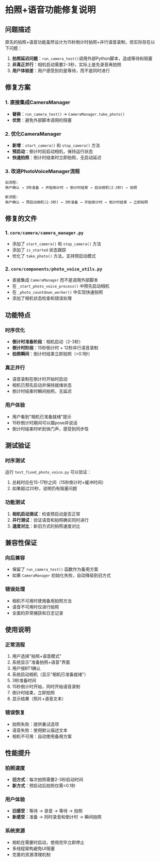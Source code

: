 # 拍照+语音功能修复说明

## 问题描述

原先的拍照+语音功能虽然设计为15秒倒计时拍照+并行语音录制，但实际存在以下问题：

1. **拍照延迟问题**：`run_camera_test()`调用外部Python脚本，造成等待和阻塞
2. **非真正并行**：相机启动需要2-3秒，实际上是先录音再拍照
3. **用户体验差**：用户感受到的是等待，而不是同时进行

## 修复方案

### 1. 直接集成CameraManager
- **替换**：`run_camera_test()` → `CameraManager.take_photo()`
- **优势**：避免外部脚本调用的阻塞

### 2. 优化CameraManager
- **新增**：`start_camera()` 和 `stop_camera()` 方法
- **预启动**：倒计时前启动相机，保持运行状态
- **快速拍照**：倒计时结束时立即拍照，无启动延迟

### 3. 改进PhotoVoiceManager流程
```
旧流程:
用户确认 → 3秒准备 → 开始倒计时 → 倒计时结束 → 启动相机(2-3秒) → 拍照

新流程:
用户确认 → 预启动相机(2-3秒) → 3秒准备 → 开始倒计时 → 倒计时结束 → 立即拍照
```

## 修复的文件

### 1. `core/camera/camera_manager.py`
- 添加了 `start_camera()` 和 `stop_camera()` 方法
- 添加了 `is_started` 状态跟踪
- 优化了 `take_photo()` 方法，支持预启动模式

### 2. `core/components/photo_voice_utils.py`
- 直接集成 `CameraManager` 而不是调用外部脚本
- 在 `_start_photo_voice_process()` 中预先启动相机
- 在 `_photo_countdown_worker()` 中实现快速拍照
- 添加了相机状态检查和错误处理

## 功能特点

### 时序优化
- **倒计时准备阶段**：相机启动（2-3秒）
- **倒计时阶段**：15秒倒计时 + 12秒并行语音录制
- **拍照瞬间**：倒计时结束立即拍照（<0.1秒）

### 真正并行
- 语音录制在倒计时开始时启动
- 相机已预先启动并保持就绪状态
- 倒计时结束时瞬间拍照，无延迟

### 用户体验
- 用户看到"相机已准备就绪"提示
- 15秒倒计时期间可以摆pose并说话
- 倒计时结束时听到快门声，感受到同步性

## 测试验证

### 时序测试
运行 `test_fixed_photo_voice.py` 可以验证：
1. 总耗时应在15-17秒之间（15秒倒计时+缓冲时间）
2. 如果超过20秒，说明仍有阻塞问题

### 功能测试
1. **相机启动测试**：检查预启动是否正常
2. **并行测试**：验证语音和拍照确实同时进行
3. **速度对比**：新旧方式的拍照速度对比

## 兼容性保证

### 向后兼容
- 保留了 `run_camera_test()` 函数作为备用方案
- 如果 `CameraManager` 初始化失败，自动降级到旧方式

### 错误处理
- 相机不可用时使用备用拍照方法
- 语音不可用时仅进行拍照
- 全面的异常捕获和日志记录

## 使用说明

### 正常流程
1. 用户选择"拍照+语音模式"
2. 系统显示"准备拍照+语音"界面
3. 用户按BT1确认
4. 系统启动相机（显示"相机已准备就绪"）
5. 3秒准备时间
6. 15秒倒计时开始，同时开始语音录制
7. 倒计时结束，立即拍照
8. 显示结果（照片+语音文本）

### 错误恢复
- 拍照失败：提供重试选项
- 语音失败：使用默认描述文本
- 相机不可用：自动使用备用方案

## 性能提升

### 拍照速度
- **旧方式**：每次拍照需要2-3秒启动时间
- **新方式**：预启动后拍照仅需<0.1秒

### 用户体验
- **旧感受**：等待 → 录音 → 等待 → 拍照
- **新感受**：准备 → 同时录音和倒计时 → 瞬间拍照

### 系统资源
- 相机在需要时启动，使用完毕立即停止
- 多线程架构避免UI阻塞
- 完善的资源清理机制 